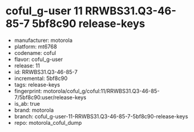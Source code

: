 # coful_g-user 11 RRWBS31.Q3-46-85-7 5bf8c90 release-keys
- manufacturer: motorola
- platform: mt6768
- codename: coful
- flavor: coful_g-user
- release: 11
- id: RRWBS31.Q3-46-85-7
- incremental: 5bf8c90
- tags: release-keys
- fingerprint: motorola/coful_g/coful:11/RRWBS31.Q3-46-85-7/5bf8c90:user/release-keys
- is_ab: true
- brand: motorola
- branch: coful_g-user-11-RRWBS31.Q3-46-85-7-5bf8c90-release-keys
- repo: motorola_coful_dump
